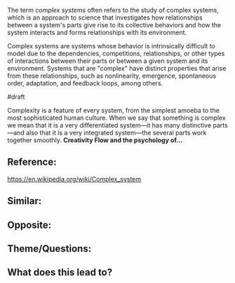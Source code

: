 The term _complex systems_ often refers to the study of complex systems, which is an approach to science that investigates how relationships between a system's parts give rise to its collective behaviors and how the system interacts and forms relationships with its environment.

Complex systems are systems whose behavior is intrinsically difficult to model due to the dependencies, competitions, relationships, or other types of interactions between their parts or between a given system and its environment. Systems that are "complex" have distinct properties that arise from these relationships, such as nonlinearity, emergence, spontaneous order, adaptation, and feedback loops, among others.

#draft

Complexity is a feature of every system, from the simplest amoeba to the most sophisticated human culture. When we say that something is complex we mean that it is a very differentiated system—it has many distinctive parts—and also that it is a very integrated system—the several parts work together smoothly. **Creativity Flow and the psychology of...**

## Reference:
https://en.wikipedia.org/wiki/Complex_system 

## Similar:

## Opposite: 

## Theme/Questions:

## What does this lead to?